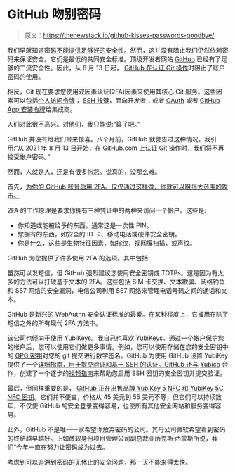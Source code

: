 # GitHub 吻别密码

> 原文：<https://thenewstack.io/github-kisses-passwords-goodbye/>

我们早就知道[密码不能提供足够好的安全性](https://thenewstack.io/manage-passwords-keep-online-accounts-secure/)。然而，这并没有阻止我们仍然依赖密码来保证安全。它们是最低的共同安全标准。顶级开发者网站 [GitHub](https://github.com/) 已经有了足够的二流安全性。因此，从 8 月 13 日起， [GitHub 在认证 Git 操作](https://github.blog/2021-08-16-securing-your-github-account-two-factor-authentication/)时阻止了账户密码的使用。

相反，Git 现在要求您使用双因素认证(2FA)因素来使用其核心 Git 服务。这些因素可以包括[个人访问令牌](https://docs.github.com/en/github/authenticating-to-github/keeping-your-account-and-data-secure/creating-a-personal-access-token)； [SSH 按键](https://thenewstack.io/create-and-manage-shh-keys-for-third-party-integration/)，面向开发者；或者 [OAuth](https://oauth.net/) 或者 [GitHub App 安装令牌](https://docs.github.com/en/developers/apps/building-github-apps/authenticating-with-github-apps)给集成商。

人们对此很不高兴。对他们，我只能说:“算了吧。”

GitHub 并没有给我们带来惊喜。八个月前，GitHub 就警告过这种情况。我引用:“从 2021 年 8 月 13 日开始，在 GitHub.com 上认证 Git 操作时，我们将不再接受帐户密码。”

然而，人就是人，还是有很多抱怨。说真的，没那么难。

首先，[为你的 GitHub 账号启用 2FA。仅仅通过这样做，你就可以阻挡大范围的攻击。](https://docs.github.com/en/github/authenticating-to-github/securing-your-account-with-two-factor-authentication-2fa/configuring-two-factor-authentication)

2FA 的工作原理是要求你拥有三种凭证中的两种来访问一个帐户。这些是:

*   你知道或能被给予的东西。通常这是一次性 PIN。
*   您拥有的东西，如安全的 ID 卡、移动电话或硬件安全密钥。
*   你是什么，这些是生物特征因素，如指纹，视网膜扫描，或声纹。

GitHub 为您提供了许多使用 2FA 的选项。其中包括:

虽然可以发短信，但 GitHub 强烈建议您使用安全密钥或 TOTPs。这是因为有太多的方法可以打破基于文本的 2FA。这些包括 SIM 卡交换、文本欺骗、网络钓鱼和 SS7 网络的安全漏洞，电信公司利用 SS7 网络来管理电话号码之间的通话和文本。

GitHub 是新兴的 WebAuthn 安全认证标准的最爱。在某种程度上，它被用在除了短信之外的所有现代 2FA 方法中。

该公司也倾向于使用 YubiKeys。我自己也喜欢 YubiKeys。通过一个帐户保护您的帐户后，您可以使用它们做更多事情。例如，您可以使用存储在您的安全密钥中的 [GPG 密钥](https://en.wikipedia.org/wiki/GNU_Privacy_Guard)对您的 git 提交进行数字签名。GitHub 为使用 GitHub 设置 YubiKey 提供了一个[详细指南，用于提交验证和基于 SSH 的认证。GitHub 还与](https://resources.github.com/whitepapers/GitHub-guide-to-commit-signing/) [Yubico](https://www.yubico.com/) 合作，创建了一个逐步的[视频指南](https://www.youtube.com/watch?v=Y3mLBTCiccs)来帮助您启用 SSH 密钥的安全密钥并提交验证。

最后，但同样重要的是， [GitHub 正在出售品牌 YubiKey 5 NFC 和 YubiKey 5C NFC 密钥](https://thegithubshop.com/products/github-branded-yubikey?variant=39478422241389)。它们并不便宜，价格从 45 美元到 55 美元不等，但它们可以持续数年，不仅使 GitHub 的安全登录变得容易，也使所有其他安全网站和服务变得容易。

此外，GitHub 不是唯一一家希望你放弃密码的公司。其母公司微软希望看到密码的终结越早越好。正如微软身份项目管理公司副总裁亚历克斯·西蒙斯所说，我们“今年一直在努力让密码成为过去。

考虑到可以追溯到密码的无休止的安全问题，那一天不能来得太快。

<svg xmlns:xlink="http://www.w3.org/1999/xlink" viewBox="0 0 68 31" version="1.1"><title>Group</title> <desc>Created with Sketch.</desc></svg>